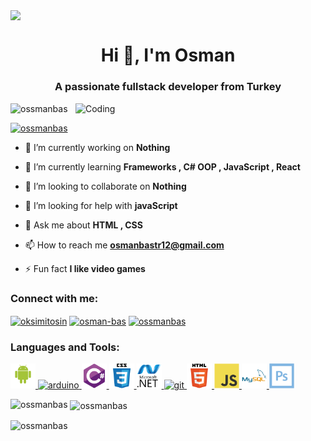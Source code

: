 <img align="center"  src = "https://miro.medium.com/max/1400/1*i8-u-V8LTTbQwTeUwLI_BQ.gif"></img>
<h1 align="center">Hi 👋, I'm Osman</h1>
<h3 align="center">A passionate fullstack developer from Turkey</h3>
<img align="right" alt="Coding" width="400" src="https://cdn.dribbble.com/users/1162077/screenshots/3848914/programmer.gif"></img>

<p align="left"> <img src="https://komarev.com/ghpvc/?username=ossmanbas&label=Profile%20views&color=0e75b6&style=flat" alt="ossmanbas" /> </p>

<p align="left"> <a href="https://github.com/ryo-ma/github-profile-trophy"><img src="https://github-profile-trophy.vercel.app/?username=ossmanbas" alt="ossmanbas" /></a> </p>



- 🔭 I’m currently working on **Nothing**

- 🌱 I’m currently learning **Frameworks , C# OOP , JavaScript , React**

- 👯 I’m looking to collaborate on **Nothing**

- 🤝 I’m looking for help with **javaScript**

- 💬 Ask me about **HTML , CSS**

- 📫 How to reach me **osmanbastr12@gmail.com**

- ⚡ Fun fact **I like video games**

<h3 align="left">Connect with me:</h3>
<p align="left">
<a href="https://twitter.com/oksimitosin" target="blank"><img align="center" src="https://raw.githubusercontent.com/rahuldkjain/github-profile-readme-generator/master/src/images/icons/Social/twitter.svg" alt="oksimitosin" height="30" width="40" /></a>
<a href="https://linkedin.com/in/osman-bas" target="blank"><img align="center" src="https://raw.githubusercontent.com/rahuldkjain/github-profile-readme-generator/master/src/images/icons/Social/linked-in-alt.svg" alt="osman-bas" height="30" width="40" /></a>
<a href="https://www.hackerrank.com/ossmanbas" target="blank"><img align="center" src="https://raw.githubusercontent.com/rahuldkjain/github-profile-readme-generator/master/src/images/icons/Social/hackerrank.svg" alt="ossmanbas" height="30" width="40" /></a>
</p>

<h3 align="left">Languages and Tools:</h3>
<p align="left"> <a href="https://developer.android.com" target="_blank" rel="noreferrer"> <img src="https://raw.githubusercontent.com/devicons/devicon/master/icons/android/android-original-wordmark.svg" alt="android" width="40" height="40"/> </a> <a href="https://www.arduino.cc/" target="_blank" rel="noreferrer"> <img src="https://cdn.worldvectorlogo.com/logos/arduino-1.svg" alt="arduino" width="40" height="40"/> </a> <a href="https://www.w3schools.com/cs/" target="_blank" rel="noreferrer"> <img src="https://raw.githubusercontent.com/devicons/devicon/master/icons/csharp/csharp-original.svg" alt="csharp" width="40" height="40"/> </a> <a href="https://www.w3schools.com/css/" target="_blank" rel="noreferrer"> <img src="https://raw.githubusercontent.com/devicons/devicon/master/icons/css3/css3-original-wordmark.svg" alt="css3" width="40" height="40"/> </a> <a href="https://dotnet.microsoft.com/" target="_blank" rel="noreferrer"> <img src="https://raw.githubusercontent.com/devicons/devicon/master/icons/dot-net/dot-net-original-wordmark.svg" alt="dotnet" width="40" height="40"/> </a> <a href="https://git-scm.com/" target="_blank" rel="noreferrer"> <img src="https://www.vectorlogo.zone/logos/git-scm/git-scm-icon.svg" alt="git" width="40" height="40"/> </a> <a href="https://www.w3.org/html/" target="_blank" rel="noreferrer"> <img src="https://raw.githubusercontent.com/devicons/devicon/master/icons/html5/html5-original-wordmark.svg" alt="html5" width="40" height="40"/> </a> <a href="https://developer.mozilla.org/en-US/docs/Web/JavaScript" target="_blank" rel="noreferrer"> <img src="https://raw.githubusercontent.com/devicons/devicon/master/icons/javascript/javascript-original.svg" alt="javascript" width="40" height="40"/> </a> <a href="https://www.mysql.com/" target="_blank" rel="noreferrer"> <img src="https://raw.githubusercontent.com/devicons/devicon/master/icons/mysql/mysql-original-wordmark.svg" alt="mysql" width="40" height="40"/> </a> <a href="https://www.photoshop.com/en" target="_blank" rel="noreferrer"> <img src="https://raw.githubusercontent.com/devicons/devicon/master/icons/photoshop/photoshop-line.svg" alt="photoshop" width="40" height="40"/> </a> </p>

<p><img align="left" src="https://github-readme-stats.vercel.app/api/top-langs?username=ossmanbas&show_icons=true&locale=en&layout=compact" alt="ossmanbas" /></p>

<p>&nbsp;<img align="center" src="https://github-readme-stats.vercel.app/api?username=ossmanbas&show_icons=true&locale=en" alt="ossmanbas" /></p>

<p><img align="center" src="https://github-readme-streak-stats.herokuapp.com/?user=ossmanbas&" alt="ossmanbas" /></p>

